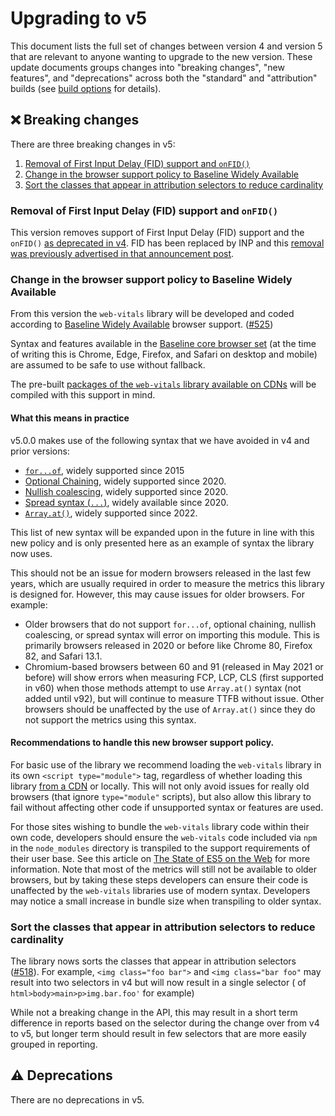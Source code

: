 # Upgrading to v5

This document lists the full set of changes between version 4 and version 5 that are relevant to anyone wanting to upgrade to the new version. These update documents groups changes into "breaking changes", "new features", and "deprecations" across both the "standard" and "attribution" builds (see [build options](/#build-options) for details).

## ❌ Breaking changes

There are three breaking changes in v5:

1. [Removal of First Input Delay (FID) support and `onFID()`](#removal-of-first-input-delay-fid-support-and-onfid)
2. [Change in the browser support policy to Baseline Widely Available](#change-in-the-browser-support-policy-to-baseline-widely-available)
3. [Sort the classes that appear in attribution selectors to reduce cardinality](#sort-the-classes-that-appear-in-attribution-selectors-to-reduce-cardinality)

### Removal of First Input Delay (FID) support and `onFID()`

This version removes support of First Input Delay (FID) support and the `onFID()` [as deprecated in v4](./upgrading-to-v4.md#%EF%B8%8F-deprecations). FID has been replaced by INP and this [removal was previously advertised in that announcement post](https://web.dev/blog/inp-cwv-launch#fid_deprecation_timeline).

### Change in the browser support policy to Baseline Widely Available

From this version the `web-vitals` library will be developed and coded according to [Baseline Widely Available](https://web.dev/baseline) browser support. ([#525](https://github.com/GoogleChrome/web-vitals/pull/525))

Syntax and features available in the [Baseline core browser set](https://web-platform-dx.github.io/web-features/#how-do-features-become-part-of-baseline%3F) (at the time of writing this is Chrome, Edge, Firefox, and Safari on desktop and mobile) are assumed to be safe to use without fallback.

The pre-built [packages of the `web-vitals` library available on CDNs](/README#load-web-vitals-from-a-cdn) will be compiled with this support in mind.

#### What this means in practice

v5.0.0 makes use of the following syntax that we have avoided in v4 and prior versions:

- [`for...of`](https://developer.mozilla.org/en-US/docs/Web/JavaScript/Reference/Statements/for...of#browser_compatibility), widely supported since 2015
- [Optional Chaining](https://developer.mozilla.org/en-US/docs/Web/JavaScript/Reference/Operators/Optional_chaining), widely supported since 2020.
- [Nullish coalescing](https://developer.mozilla.org/en-US/docs/Web/JavaScript/Reference/Operators/Nullish_coalescing), widely supported since 2020.
- [Spread syntax (`...`)](https://developer.mozilla.org/en-US/docs/Web/JavaScript/Reference/Operators/Spread_syntax), widely available since 2020.
- [`Array.at()`](https://developer.mozilla.org/en-US/docs/Web/JavaScript/Reference/Global_Objects/Array/at), widely supported since 2022.

This list of new syntax will be expanded upon in the future in line with this new policy and is only presented here as an example of syntax the library now uses.

This should not be an issue for modern browsers released in the last few years, which are usually required in order to measure the metrics this library is designed for. However, this may cause issues for older browsers. For example:

- Older browsers that do not support `for...of`, optional chaining, nullish coalescing, or spread syntax will error on importing this module. This is primarily browsers released in 2020 or before like Chrome 80, Firefox 82, and Safari 13.1.
- Chromium-based browsers between 60 and 91 (released in May 2021 or before) will show errors when measuring FCP, LCP, CLS (first supported in v60) when those methods attempt to use `Array.at()` syntax (not added until v92), but will continue to measure TTFB without issue. Other browsers should be unaffected by the use of `Array.at()` since they do not support the metrics using this syntax.

#### Recommendations to handle this new browser support policy.

For basic use of the library we recommend loading the `web-vitals` library in its own `<script type="module">` tag, regardless of whether loading this library [from a CDN](README.md#from-a-cdn) or locally. This will not only avoid issues for really old browsers (that ignore `type="module"` scripts), but also allow this library to fail without affecting other code if unsupported syntax or features are used.

For those sites wishing to bundle the `web-vitals` library code within their own code, developers should ensure the `web-vitals` code included via `npm` in the `node_modules` directory is transpiled to the support requirements of their user base. See this article on [The State of ES5 on the Web](https://philipwalton.com/articles/the-state-of-es5-on-the-web/#for-website-developers) for more information. Note that most of the metrics will still not be available to older browsers, but by taking these steps developers can ensure their code is unaffected by the `web-vitals` libraries use of modern syntax. Developers may notice a small increase in bundle size when transpiling to older syntax.

### Sort the classes that appear in attribution selectors to reduce cardinality

The library nows sorts the classes that appear in attribution selectors ([#518](https://github.com/GoogleChrome/web-vitals/pull/518)). For example, `<img class="foo bar">` and `<img class="bar foo"` may result into two selectors in v4 but will now result in a single selector ( of `html>body>main>p>img.bar.foo'` for example)

While not a breaking change in the API, this may result in a short term difference in reports based on the selector during the change over from v4 to v5, but longer term should result in few selectors that are more easily grouped in reporting.

## ⚠️ Deprecations

There are no deprecations in v5.
